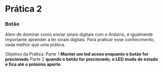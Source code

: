 # Prática 2
### Botão

Além de dominar como enviar sinais digitais com o Arduino,
é igualmente importante aprender a ler sinais digitais.
Para praticar esse conhecimento, nada melhor que uma prática.

Objetivo da Prática: 
	Parte 1 **Manter um led aceso enquanto o botão for precionado**
	Parte 2 **quando o botão for precionado, o LED muda de estado e fica até o próximo aperto**

